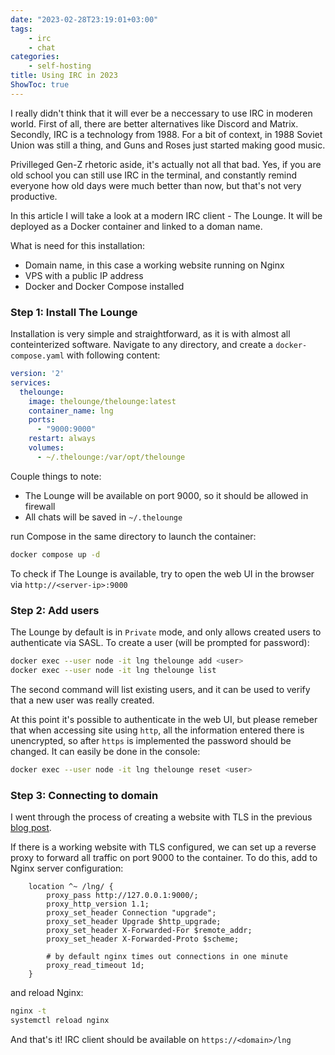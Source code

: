 ```yaml
---
date: "2023-02-28T23:19:01+03:00"
tags:
    - irc
    - chat
categories:
    - self-hosting
title: Using IRC in 2023
ShowToc: true
---
```


I really didn't think that it will ever be a neccessary to use IRC
in moderen world. 
First of all, there are better alternatives like Discord and Matrix. 
Secondly, IRC is a technology from 1988. For a bit of context, in 
1988 Soviet Union was still a thing, and Guns and Roses just started 
making good music.  

Privilleged Gen-Z rhetoric aside, it's actually not all that bad. 
Yes, if you are old school you can still use IRC in the terminal, 
and constantly remind everyone how old days were much better than now, 
but that's not very productive.  

In this article I will take a look at a modern IRC client - The Lounge. 
It will be deployed as a Docker container and linked to a doman name.  

What is need for this installation:
* Domain name, in this case a working website running on Nginx
* VPS with a public IP address
* Docker and Docker Compose installed


### Step 1: Install The Lounge
Installation is very simple and straightforward, as it is with almost 
all conteinterized software. Navigate to any directory, and create a 
`docker-compose.yaml` with following content:
```yaml
version: '2'
services:
  thelounge:
    image: thelounge/thelounge:latest
    container_name: lng
    ports:
      - "9000:9000"
    restart: always
    volumes:
      - ~/.thelounge:/var/opt/thelounge
```

Couple things to note:
* The Lounge will be available on port 9000, so it should be allowed in firewall
* All chats will be saved in `~/.thelounge`

run Compose in the same directory to launch the container:
```bash
docker compose up -d
```

To check if The Lounge is available, try to open the web UI in the browser via 
`http://<server-ip>:9000`


### Step 2: Add users
The Lounge by default is in `Private` mode, and only allows created users to 
authenticate via SASL. To create a user (will be prompted for password):
```bash
docker exec --user node -it lng thelounge add <user>
docker exec --user node -it lng thelounge list
```

The second command will list existing users, and it can be used to verify that 
a new user was really created.  

At this point it's possible to authenticate in the web UI, but please remeber 
that when accessing site using `http`, all the information entered there is 
unencrypted, so after `https` is implemented the password should be changed. 
It can easily be done in the console:
```bash
docker exec --user node -it lng thelounge reset <user>
```

### Step 3: Connecting to domain
I went through the process of creating a website with TLS in the previous 
[blog post](https://labbrat.net/blog/hugo_nginx/).  

If there is a working website with TLS configured, we can set up a reverse 
proxy to forward all traffic on port 9000 to the container. To do this, 
add to Nginx server configuration:
```
    location ^~ /lng/ {
        proxy_pass http://127.0.0.1:9000/;
        proxy_http_version 1.1;
        proxy_set_header Connection "upgrade";
        proxy_set_header Upgrade $http_upgrade;
        proxy_set_header X-Forwarded-For $remote_addr;
        proxy_set_header X-Forwarded-Proto $scheme;

        # by default nginx times out connections in one minute
        proxy_read_timeout 1d;
    }
```

and reload Nginx:
```bash
nginx -t
systemctl reload nginx
```

And that's it! IRC client should be available on `https://<domain>/lng`
